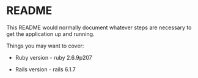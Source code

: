 # README

This README would normally document whatever steps are necessary to get the
application up and running.

Things you may want to cover:

* Ruby version - ruby 2.6.9p207

* Rails version - rails 6.1.7
